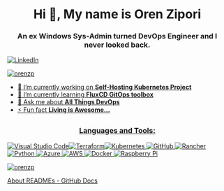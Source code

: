 <h1 align="center">Hi 👋, My name is Oren Zipori</h1>
<h3 align="center">An ex Windows Sys-Admin turned DevOps Engineer and I never looked back.</h3>

<a href="https://linkedin.com/in/orenzipori" target="blank"><img alt="LinkedIn" src="https://img.shields.io/badge/linkedin-%230077B5.svg?style=for-the-badge&logo=linkedin&logoColor=white"/> </p><p align="left"> <img src="https://komarev.com/ghpvc/?username=orenzp&label=Profile%20views&color=0e75b6&style=flat" alt="orenzp" /> </p>

- 🔭 I’m currently working on **Self-Hosting Kubernetes Project**
- 🌱 I’m currently learning **FluxCD GitOps toolbox**
- 💬 Ask me about **All Things DevOps**
- ⚡ Fun fact **Living is Awesome...**



<p align="center"><h3 align="center">Languages and Tools:</h3>
<img alt="Visual Studio Code" src="https://img.shields.io/badge/VisualStudioCode-0078d7.svg?style=for-the-badge&logo=visual-studio-code&logoColor=white"/><img alt="Terraform" src="https://img.shields.io/badge/terraform-%235835CC.svg?style=for-the-badge&logo=terraform&logoColor=white"/><img alt="Kubernetes" src="https://img.shields.io/badge/kubernetes-%23326ce5.svg?style=for-the-badge&logo=kubernetes&logoColor=white"/>
<img alt="GitHub" src="https://img.shields.io/badge/github-%23121011.svg?style=for-the-badge&logo=github&logoColor=white"/>
<img alt="Rancher" src="https://img.shields.io/badge/rancher-%230075A8.svg?style=for-the-badge&logo=rancher&logoColor=white"/>
<img alt="Python" src="https://img.shields.io/badge/python-%2314354C.svg?style=for-the-badge&logo=python&logoColor=white"/>
<img alt="Azure" src="https://img.shields.io/badge/azure-%230072C6.svg?style=for-the-badge&logo=azure-devops&logoColor=white"/>
<img alt="AWS" src="https://img.shields.io/badge/AWS-%23FF9900.svg?style=for-the-badge&logo=amazon-aws&logoColor=white"/>
<img alt="Docker" src="https://img.shields.io/badge/docker-%230db7ed.svg?style=for-the-badge&logo=docker&logoColor=white"/>
<img alt="Raspberry Pi" src="https://img.shields.io/badge/-RaspberryPi-C51A4A?style=for-the-badge&logo=Raspberry-Pi"/></p>

<p> <img align="center" src="https://github-readme-stats.vercel.app/api?username=orenzp&show_icons=true&locale=en" alt="orenzp"/>

<!--
**orenzp/orenzp** is a ✨ _special_ ✨ repository because its `README.md` (this file) appears on your GitHub profile.

https://www.youtube.com/watch?v=n6d4KHSKqGk&t=0s
https://simpleicons.org/
https://github.com/badges/shields
https://shields.io/
https://github.com/abhisheknaiidu/awesome-github-profile-readme
https://github.com/Ileriayo/markdown-badges
https://github.com/marketplace/actions/github-activity-readme



Here are some ideas to get you started:

- 🔭 I’m currently working on ...
- 🌱 I’m currently learning ...
- 👯 I’m looking to collaborate on ...
- 🤔 I’m looking for help with ...
- 💬 Ask me about ...
- 📫 How to reach me: ...
- ⚡ Fun fact: ...
-->

[About READMEs - GitHub Docs](https://docs.github.com/en/github/creating-cloning-and-archiving-repositories/creating-a-repository-on-github/about-readmes)
